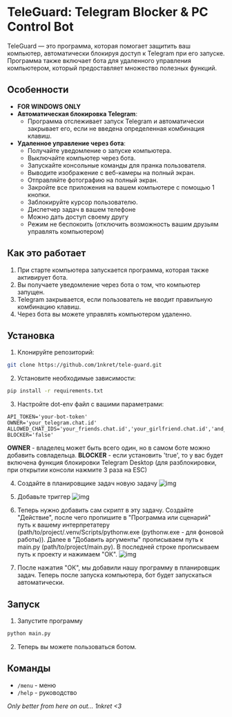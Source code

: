# TeleGuard: Telegram Blocker & PC Control Bot

TeleGuard — это программа, которая помогает защитить ваш компьютер, 
автоматически блокируя доступ к Telegram при его запуске. Программа 
также включает бота для удаленного управления компьютером, который 
предоставляет множество полезных функций.

## Особенности
- **FOR WINDOWS ONLY**
- **Автоматическая блокировка Telegram**:
  - Программа отслеживает запуск Telegram и автоматически закрывает его, если не введена определенная комбинация клавиш.
- **Удаленное управление через бота**:
  - Получайте уведомление о запуске компьютера.
  - Выключайте компьютер через бота.
  - Запускайте консольные команды для пранка пользователя.
  - Выводите изображение с веб-камеры на полный экран.
  - Отправляйте фотографию на полный экран.
  - Закройте все приложения на вашем компьютере с помощью 1 кнопки.
  - Заблокируйте курсор пользователю.
  - Диспетчер задач в вашем телефоне
  - Можно дать доступ своему другу
  - Режим не беспокоить (отключить возможность вашим друзьям управлять компьютером)

## Как это работает
1. При старте компьютера запускается программа, которая также активирует бота.
2. Вы получаете уведомление через бота о том, что компьютер запущен.
3. Telegram закрывается, если пользователь не вводит правильную комбинацию клавиш.
4. Через бота вы можете управлять компьютером удаленно.

## Установка 

1. Клонируйте репозиторий:
```bash
git clone https://github.com/1nkret/tele-guard.git
```

2. Установите необходимые зависимости:
```bash
pip install -r requirements.txt
```

3. Настройте dot-env файл с вашими параметрами:
```env
API_TOKEN='your-bot-token'
OWNER='your_telegram.chat.id'
ALLOWED_CHAT_IDS='your_friends.chat.id','your_girlfriend.chat.id','and_more.chat.id'
BLOCKER='false'
```
**OWNER** - владелец может быть всего один, но в самом боте можно добавить совладельца.
**BLOCKER** - если установить 'true', то у вас будет включена функция блокировки
Telegram Desktop (для разблокировки, при открытии консоли нажмите 3 раза на ESC)

4. Создайте в планировщике задач новую задачу ![img](https://i.imgur.com/WtFLCUq.png)

5. Добавьте триггер ![img](https://i.imgur.com/sLhZlUp.png)

6. Теперь нужно добавить сам скрипт в эту задачу. Создайте "Действие", после чего пропишите в
"Программа или сценарий" путь к вашему интерпретатеру (path/to/project/.venv/Scripts/pythonw.exe 
(pythonw.exe - для фоновой работы)). Далее в "Добавить аргументы" прописываем путь к main.py
(path/to/project/main.py). В последней строке прописываем путь к проекту и нажимаем "ОК".
![img](https://i.imgur.com/vSiaj2C.png)

7. После нажатия "ОК", мы добавили нашу программу в планировщик задач. Теперь после запуска 
компьютера, бот будет запускаться автоматически.

## Запуск
1. Запустите программу
```bash
python main.py
```

2. Теперь вы можете пользоваться ботом.

## Команды
- `/menu` - меню
- `/help` - руководство


*Only better from here on out... 1nkret <3*
